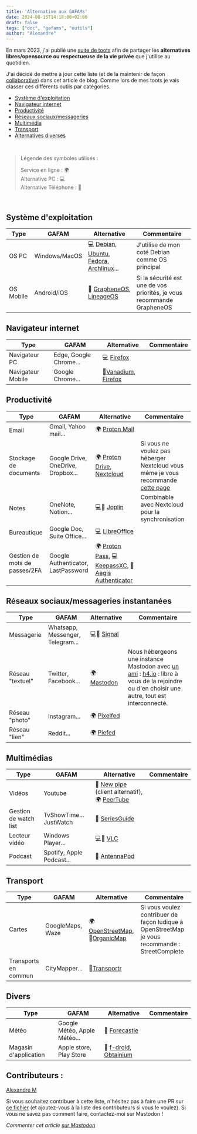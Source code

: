 ```yaml
---
title: 'Alternative aux GAFAMs'
date: 2024-08-15T14:18:08+02:00
draft: false
tags: ["doc", "gafams", "outils"]
author: "Alexandre"
---
```


En mars 2023, j'ai publié une [suite de toots](https://h4.io/deck/@wazaby/110071386469621956) afin de partager les **alternatives libres/opensource ou respectueuse de la vie privée** que j'utilise au quotidien.

J'ai décidé de mettre à jour cette liste (et de la maintenir de façon [collaborative](#contributeurs)) dans cet article de blog. Comme lors de mes toots je vais classer ces différents outils par catégories.

- [Système d'exploitation](#système-dexploitation)  
- [Navigateur internet](#navigateur-internet)  
- [Productivité](#productivité)  
- [Réseaux sociaux/messageries](#réseaux-sociauxmessageries-instantanées)  
- [Multimédia](#multimédias)  
- [Transport](#transport)  
- [Alternatives diverses](#divers)

&nbsp;

> Légende des symboles utilisés :
> 
> Service en ligne : 🌍  
> Alternative PC : 💻  
> Alternative Téléphone : 📱

&nbsp;

## Système d'exploitation

| Type | GAFAM | Alternative | Commentaire |
| --- | --- | --- | --- |
| OS PC | Windows/MacOS | 💻 [Debian](https://www.debian.org/), [Ubuntu](https://ubuntu.com/), [Fedora](https://fedoraproject.org/fr/), [Archlinux](https://archlinux.org/)... | J'utilise de mon coté Debian comme OS principal |
| OS Mobile | Android/iOS | 📱 [GrapheneOS](https://grapheneos.org/), [LineageOS](https://lineageos.org/) | Si la sécurité est une de vos priorités, je vous recommande GrapheneOS |

## Navigateur internet

| Type | GAFAM | Alternative | Commentaire |
| --- | --- | --- | --- |
| Navigateur PC | Edge, Google Chrome... | 💻 [Firefox](https://www.mozilla.org/fr/firefox/new/) |     |
| Navigateur Mobile | Google Chrome... | 📱[Vanadium](https://github.com/GrapheneOS/Vanadium), [Firefox](https://www.mozilla.org/fr/firefox/new/) |     |

## Productivité

| Type | GAFAM | Alternative | Commentaire |
| --- | --- | --- | --- |
| Email | Gmail, Yahoo mail... | 🌍 [Proton Mail](https://proton.me/) |     |
| Stockage de documents | Google Drive, OneDrive, Dropbox... | 🌍 [Proton Drive](https://proton.me/), [Nextcloud](https://nextcloud.com/) | Si vous ne voulez pas héberger Nextcloud vous même je vous recommande [cette page](https://nextcloud.com/sign-up/) |
| Notes | OneNote, Notion... | 💻📱 [Joplin](https://joplinapp.org/) | Combinable avec Nextcloud pour la synchronisation |
| Bureautique | Google Doc, Suite Office... | 💻 [LibreOffice](https://fr.libreoffice.org/) |     |
| Gestion de mots de passes/2FA | Google Authenticator, LastPassword | 🌍 [Proton Pass](https://proton.me/), 💻 [KeepassXC](https://keepassxc.org/), 📱[Aegis Authenticator](https://getaegis.app/) |     |

## Réseaux sociaux/messageries instantanées

| Type | GAFAM | Alternative | Commentaire |
| --- | --- | --- | --- |
| Messagerie | Whatsapp, Messenger, Telegram... | 💻📱 [Signal](https://www.signal.org/fr/) |     |
| Réseau "textuel" | Twitter, Facebook... | 🌍[Mastodon](https://joinmastodon.org/) | Nous hébergeons une instance Mastodon avec [un ami](https://h4.io/@abel) : [h4.io](https://h4.io) : libre à vous de la rejoindre ou d'en choisir une autre, tout est interconnecté. |
| Réseau "photo" | Instagram... | 🌍 [Pixelfed](https://pixelfed.org/) |     |
| Réseau "lien" | Reddit... | 🌍 [Piefed](https://codeberg.org/rimu/pyfedi) |     |

## Multimédias

| Type | GAFAM | Alternative | Commentaire |
| --- | --- | --- | --- |
| Vidéos | Youtube | 📱 [New pipe](https://newpipe.net/) (client alternatif), 🌍 [PeerTube](https://joinpeertube.org/) |     |
| Gestion de watch list | TvShowTime... JustWatch | 📱 [SeriesGuide](https://seriesgui.de/) |     |
| Lecteur vidéo | Windows Player... | 💻📱 [VLC](https://www.videolan.org/vlc/) |     |
| Podcast | Spotify, Apple Podcast... | 📱 [AntennaPod](https://antennapod.org/) |     |

## Transport

| Type | GAFAM | Alternative | Commentaire |
| --- | --- | --- | --- |
| Cartes | GoogleMaps, Waze | 🌍 [OpenStreetMap](https://www.openstreetmap.org/), 📱[OrganicMap](https://organicmaps.app/fr/) | Si vous voulez contribuer de façon ludique à OpenStreetMap je vous recommande : StreetComplete |
| Transports en commun | CityMapper... | 📱[Transportr](https://transportr.app/) |     |

## Divers

| Type | GAFAM | Alternative | Commentaire |
| --- | --- | --- | --- |
| Météo | Google Météo, Apple Météo... | 📱 [Forecastie](https://github.com/martykan/forecastie) |     |
| Magasin d'application | Apple store, Play Store | 📱 [f-droid](https://f-droid.org/), [Obtainium](https://github.com/ImranR98/Obtainium) |     |

## Contributeurs :

[Alexandre M](https://h4.io/@wazaby)

Si vous souhaitez contribuer à cette liste, n'hésitez pas à faire une PR sur [ce fichier](https://github.com/MrWazaby/blog/blob/main/content/posts/alternatives-gafams.md) (et ajoutez-vous à la liste des contributeurs si vous le voulez). Si vous ne savez pas comment faire, contactez-moi sur Mastodon !


*Commenter cet article [sur Mastodon](https://h4.io/@wazaby/112966968051515235)*
